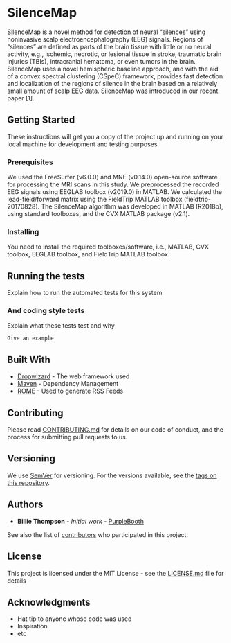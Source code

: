 # SilenceMap
SilenceMap is a novel method for detection of neural “silences” using noninvasive scalp electroencephalography (EEG) signals. Regions of “silences” are defined as parts of the brain tissue with little or no neural activity, e.g., ischemic, necrotic, or lesional tissue in stroke, traumatic brain injuries (TBIs), intracranial hematoma, or even tumors in the brain. SilenceMap uses a novel hemispheric baseline approach, and with the aid of a convex spectral clustering (CSpeC) framework, provides fast detection and localization of the regions of silence in the brain based on a relatively small amount of scalp EEG data. SilenceMap was introduced in our recent paper [1].

## Getting Started

These instructions will get you a copy of the project up and running on your local machine for development and testing purposes.

### Prerequisites

We used the FreeSurfer (v6.0.0) and MNE (v0.14.0) open-source software for processing the MRI scans in this study. We preprocessed the recorded EEG signals using EEGLAB toolbox (v2019.0) in MATLAB. We calculated the lead-field/forward matrix using the FieldTrip MATLAB toolbox (fieldtrip-20170828). The SilenceMap algorithm was developed in MATLAB (R2018b), using standard toolboxes, and the CVX MATLAB package (v2.1). 

### Installing

You need to install the required toolboxes/software, i.e., MATLAB, CVX toolbox, EEGLAB toolbox, and FieldTrip MATLAB toolbox.   

## Running the tests

Explain how to run the automated tests for this system


### And coding style tests

Explain what these tests test and why

```
Give an example
```


## Built With

* [Dropwizard](http://www.dropwizard.io/1.0.2/docs/) - The web framework used
* [Maven](https://maven.apache.org/) - Dependency Management
* [ROME](https://rometools.github.io/rome/) - Used to generate RSS Feeds

## Contributing

Please read [CONTRIBUTING.md](https://gist.github.com/PurpleBooth/b24679402957c63ec426) for details on our code of conduct, and the process for submitting pull requests to us.

## Versioning

We use [SemVer](http://semver.org/) for versioning. For the versions available, see the [tags on this repository](https://github.com/your/project/tags). 

## Authors

* **Billie Thompson** - *Initial work* - [PurpleBooth](https://github.com/PurpleBooth)

See also the list of [contributors](https://github.com/your/project/contributors) who participated in this project.

## License

This project is licensed under the MIT License - see the [LICENSE.md](LICENSE.md) file for details

## Acknowledgments

* Hat tip to anyone whose code was used
* Inspiration
* etc


